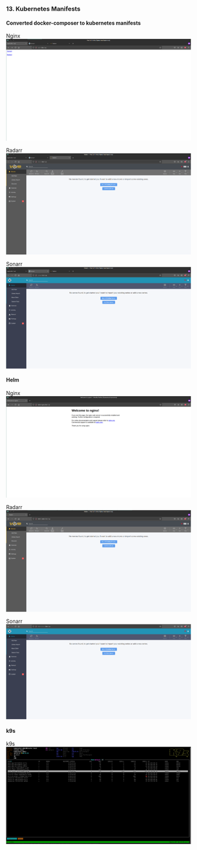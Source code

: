 ### 13. Kubernetes Manifests

#### Converted docker-composer to kubernetes manifests
Nginx
![nginx](nginx.png)

Radarr
![radarr](radarr.png)

Sonarr
![sonarr](sonarr.png)

#### Helm
Nginx
![helm-nginx](helm-nginx.png)

Radarr
![helm-radarr](helm-radarr.png)

Sonarr
![helm-sonarr](helm-sonarr.png)

#### k9s
k9s
![k9s](k9s.png)
